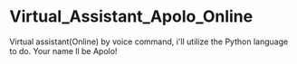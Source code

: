 # Virtual_Assistant_Apolo_Online
Virtual assistant(Online) by voice command, i'll utilize the Python language to do. Your name ll be Apolo!
